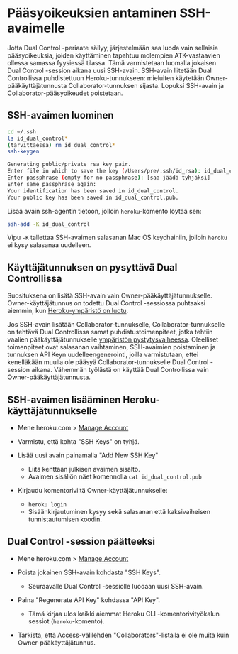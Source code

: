# Pääsyoikeuksien antaminen SSH-avaimelle

Jotta Dual Control -periaate säilyy, järjestelmään saa luoda vain sellaisia
pääsyoikeuksia, joiden käyttäminen tapahtuu molempien ATK-vastaavien ollessa
samassa fyysiessä tilassa. Tämä varmistetaan luomalla jokaisen Dual Control
-session aikana uusi SSH-avain. SSH-avain liitetään Dual Controllissa
puhdistettuun Heroku-tunnukseen: mieluiten käytetään Owner-pääkäyttäjätunnusta
Collaborator-tunnuksen sijasta. Lopuksi SSH-avain ja Collaborator-pääsyoikeudet
poistetaan.


## SSH-avaimen luominen
```bash
cd ~/.ssh
ls id_dual_control*
(tarvittaessa) rm id_dual_control*
ssh-keygen

Generating public/private rsa key pair.
Enter file in which to save the key (/Users/pre/.ssh/id_rsa): id_dual_control
Enter passphrase (empty for no passphrase): [saa jäädä tyhjäksi]
Enter same passphrase again:
Your identification has been saved in id_dual_control.
Your public key has been saved in id_dual_control.pub.
```

Lisää avain ssh-agentin tietoon, jolloin `heroku`-komento löytää sen:
```bash
ssh-add -K id_dual_control
```

Vipu `-K` tallettaa SSH-avaimen salasanan Mac OS keychainiin, jolloin `heroku`
ei kysy salasanaa uudelleen.



## Käyttäjätunnuksen on pysyttävä Dual Controllissa

Suosituksena on lisätä SSH-avain vain Owner-pääkäyttäjätunnukselle.
Owner-käyttäjätunnus on todettu Dual Control -sessiossa puhtaaksi aiemmin, kun
[Heroku-ympäristö on luotu](environment.md).

Jos SSH-avain lisätään Collaborator-tunnukselle, Collaborator-tunnukselle on
tehtävä Dual Controllissa samat puhdistustoimenpiteet, jotka tehtiin vaalien
pääkäyttäjätunnukselle [ympäristön pystytysvaiheessa](environment.md).
Oleelliset toimenpiteet ovat salasanan vaihtaminen, SSH-avaimien poistaminen ja
tunnuksen API Keyn uudelleengenerointi, joilla varmistutaan, ettei kenelläkään
muulla ole pääsyä Collaborator-tunnukselle Dual Control -session aikana.
Vähemmän työlästä on käyttää Dual Controllissa vain Owner-pääkäyttäjätunnusta.


## SSH-avaimen lisääminen Heroku-käyttäjätunnukselle

- Mene heroku.com > [Manage Account](https://dashboard.heroku.com/account)

- Varmistu, että kohta "SSH Keys" on tyhjä.

- Lisää uusi avain painamalla "Add New SSH Key"
  - Liitä kenttään julkisen avaimen sisältö.
  - Avaimen sisällön näet komennolla `cat id_dual_control.pub`

- Kirjaudu komentoriviltä Owner-käyttäjätunnukselle:
  - `heroku login`
  - Sisäänkirjautuminen kysyy sekä salasanan että kaksivaiheisen tunnistautumisen koodin.

## Dual Control -session päätteeksi

- Mene heroku.com > [Manage Account](https://dashboard.heroku.com/account)

- Poista jokainen SSH-avain kohdasta "SSH Keys".
  - Seuraavalle Dual Control -sessiolle luodaan uusi SSH-avain.

- Paina "Regenerate API Key" kohdassa "API Key".
  - Tämä kirjaa ulos kaikki aiemmat Heroku CLI -komentorivityökalun sessiot
    (`heroku`-komento).

- Tarkista, että Access-välilehden "Collaborators"-listalla ei ole muita
  kuin Owner-pääkäyttäjätunnus.
